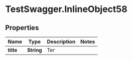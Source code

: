 # TestSwagger.InlineObject58

## Properties

Name | Type | Description | Notes
------------ | ------------- | ------------- | -------------
**title** | **String** | Тег | 


